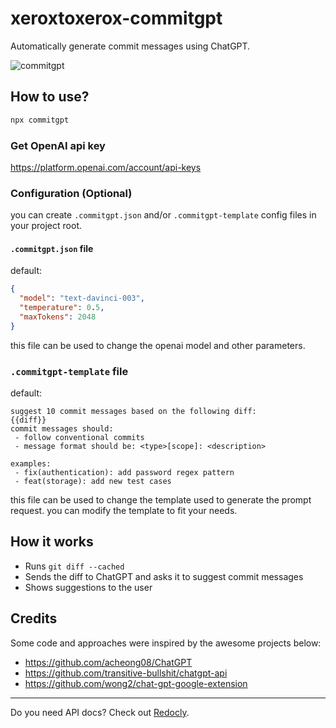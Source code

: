 # xeroxtoxerox-commitgpt

Automatically generate commit messages using ChatGPT.

![commitgpt](https://user-images.githubusercontent.com/3975738/205517867-1e7533ae-a8e7-4c0d-afb6-d259635f3f9d.gif)

## How to use?

```bash
npx commitgpt
```

### Get OpenAI api key

https://platform.openai.com/account/api-keys

### Configuration (Optional)

you can create `.commitgpt.json` and/or `.commitgpt-template` config files in your project root.

#### `.commitgpt.json` file

default:

```json
{
  "model": "text-davinci-003",
  "temperature": 0.5,
  "maxTokens": 2048
}
```

this file can be used to change the openai model and other parameters.

### `.commitgpt-template` file

default:

```
suggest 10 commit messages based on the following diff:
{{diff}}
commit messages should:
 - follow conventional commits
 - message format should be: <type>[scope]: <description>

examples:
 - fix(authentication): add password regex pattern
 - feat(storage): add new test cases
```

this file can be used to change the template used to generate the prompt request. you can modify the template to fit your needs.

## How it works

- Runs `git diff --cached`
- Sends the diff to ChatGPT and asks it to suggest commit messages
- Shows suggestions to the user

## Credits

Some code and approaches were inspired by the awesome projects below:

- https://github.com/acheong08/ChatGPT
- https://github.com/transitive-bullshit/chatgpt-api
- https://github.com/wong2/chat-gpt-google-extension

---

Do you need API docs? Check out [Redocly](https://redocly.com).
